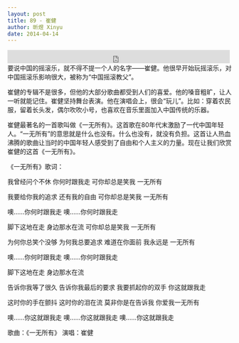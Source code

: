 ```yaml
---
layout: post
title: 89 - 崔健
author: 昕煜 Xinyu
date: 2014-04-14
---
```


<iframe src="https://archive.org/embed/slowchinese_201909/Slow_Chinese_089.mp3" width="500" height="30" frameborder="0" webkitallowfullscreen="true" mozallowfullscreen="true" allowfullscreen></iframe>
要说中国的摇滚乐，就不得不提一个人的名字——崔健。他很早开始玩摇滚乐，对中国摇滚乐影响很大，被称为“中国摇滚教父”。

崔健的专辑不是很多，但他的大部分歌曲都受到人们的喜爱。他的嗓音粗旷，让人一听就能记住。崔健坚持舞台表演。他在演唱会上，很会“玩儿”。比如：穿着农民服，留着长头发，偶尔吹吹小号，也喜欢在音乐里面加入中国传统的乐器。

崔健最著名的一首歌叫做《一无所有》。这首歌在80年代末激励了一代中国年轻人。“一无所有”的意思就是什么也没有。什么也没有，就没有负担。这首让人热血沸腾的歌曲让当时的中国年轻人感受到了自由和个人主义的力量。现在让我们欣赏崔健的这首《一无所有》。

《一无所有》歌词：

我曾经问个不休
你何时跟我走
可你却总是笑我
一无所有

我要给你我的追求
还有我的自由
可你却总是笑我
一无所有

噢……你何时跟我走
噢……你何时跟我走

脚下这地在走
身边那水在流
可你却总是笑我
一无所有

为何你总笑个没够
为何我总要追求
难道在你面前
我永远是
一无所有

噢……你何时跟我走
噢……你何时跟我走

脚下这地在走
身边那水在流

告诉你我等了很久
告诉你我最后的要求
我要抓起你的双手
你这就跟我走

这时你的手在颤抖
这时你的泪在流
莫非你是在告诉我
你爱我一无所有

噢……你这就跟我走
噢……你这就跟我走
噢……你这就跟我走

歌曲：《一无所有》
 演唱：崔健

 

